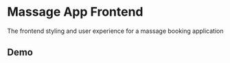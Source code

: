# Massage App Frontend
The frontend styling and user experience for a massage booking application

## Demo
